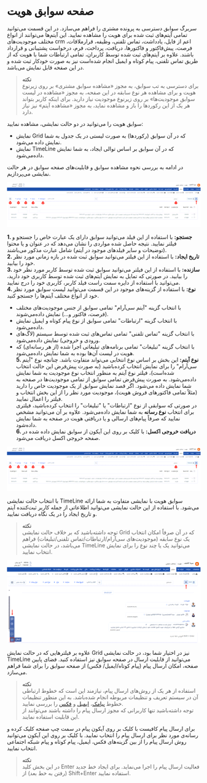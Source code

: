 # صفحه سوابق هویت  
سربرگ سوابق دسترسی به پرونده مشتری را فراهم می‌سازد. در این قسمت می‌توانید تمامی آیتم‌های ثبت شده برای هویت را مشاهده نمایید. این آیتم‌ها می‌توانند از انواع مختلف موجودیت‌های crm  اعم از فایل، یادداشت، تماس تلفنی، وظیفه، قرارملاقات، فرصت، پیش‌فاکتور و فاکتورها، دریافت، پرداخت، فرم، درخواست پشتیبانی و قرارداد باشند. علاوه بر آیتم‌های ثبت شده توسط کاربران، تمامی ارتباطات شما با هویت‌ که از طریق تماس تلفنی، پیام کوتاه و ایمیل انجام شده‌است نیز به صورت خودکار ثبت شده و در این صفحه قابل نمایش می‌باشد.<br>

> **نکته**<br>
> برای دسترسی به تب سوابق، به مجوز «مشاهده سوابق مشتری» بر روی زیرنوع هویت و برای مشاهده هر نوع سابقه در این صفحه، به مجوز «مشاهده در لیست سوابق موجودیت‌ها» بر روی زیرنوع موجودیت نیاز دارید. برای اینکه کاربر بتواند هر یک از این رکوردها را باز و مشاهده نماید،‌ به مجوز «مشاهده آیتم» نیز نیاز دارد.<br>

سوابق هویت را می‌توانید در دو حالت نمایشی، مشاهده نمایید:<br>
- نمایش Grid که در آن سوابق (رکوردها) به صورت لیستی در یک جدول به شما نمایش داده می‌شود.
- نمایش TimeLine که در آن سوابق بر اساس توالی ایجاد، به شما نمایش داده‌می‌شود.

در ادامه به بررسی نحوه مشاهده سوابق و قابلیت‌های صفحه سوابق در هر حالت نمایشی می‌پردازیم.<br>

![سوابق هویت](./Images/customer-records-2.8.7.png)

**1. جستجو:** با استفاده از این فیلد می‌توانید سوابق دارای یک عبارت خاص را جستجو و فیلتر نمایید. نتیجه حاصل شده مواردی را نشان می‌دهد که در عنوان و یا محتوا (توضیحات و سایر فیلدهای موجود در آیتم)  شامل عبارت مذکور می‌باشند.<br>
**2. تاریخ ایجاد:** با استفاده از این فیلتر می‌توانید سوابق ثبت شده در بازه زمانی مورد نظر خود را بیابید.<br>
**3. سازنده:** با استفاده از این فیلتر می‌توانید سوابق ثبت شده توسط کاربر مورد نظر خود را بیابید. در صورتی که تمایل به نمایش آیتم‌های ثبت شده توسط کاربری خود دارید، می‌توانید با استفاده از دایره سمت راست فیلد کاربر، کاربری خود را درج نمایید.<br>
**4. نوع:** با استفاده از گزینه‌های موجود در این قسمت می‌توانید لیست سوابق مورد نظر خود از انواع مختلف آیتم‌ها را جستجو کنید.<br>
- با انتخاب گزینه "آیتم سی‌آر‌ام" تمامی سوابق از جنس موجودیت‌های مختلف (فرصت، فاکتور و...) نمایش داده‌می‌شوند.<br>
-  با انتخاب گزینه "ارتباطات" تمامی سوابق از نوع پیام کوتاه و ایمیل نمایش داده‌می‌شود.<br>
- با انتخاب گزینه "تماس تلفنی" تمامی تماس‌های ثبت شده توسط سیستم (لاگ‌های ورودی و خروجی) نمایش داده‌می‌شود.<br>
- با انتخاب گزینه "تبلیغات" تمامی برنامه‌های تبلیغاتی اجرا شده (از هر رسانه‌ای) که هویت در لیست آن‌ها بوده به شما نمایش داده‌می‌شود.<br>
**5. نوع آیتم:** این بخش بر اساس نوع انتخابی می‌تواند متفاوت باشد. چنانچه نوع "آیتم سی‌آر‌ام" را برای نمایش انتخاب کرده‌باشید (به صورت پیش‌فرض این حالت انتخاب شده‌است)، فیلتر نوع آیتم به منظور انتخاب نوع موجودیت به شما نمایش داده‌می‌شود. به صورت پیش‌فرض تمامی سوابق از تمامی موجودیت‌ها در صفحه به شما نمایش داده می‌شود. اگر قصد نمایش سوابق از یک موجودیت خاص را دارید (مثلاً تمامی فاکتورهای فروش هویت)، موجودیت مورد نظر را از این بخش انتخاب و فیلتر را اعمال نمایید.<br>
در صورتی که سوابقی از نوع "ارتباطات" یا "تبلیغات" را انتخاب کرده‌باشید، فیلتری برای انتخاب **نوع رسانه** به شما نمایش داده‌می‌شود. علاوه بر آن می‌توانید مشخص نمایید که صرفاً پیام‌های ارسالی و یا دریافتی هویت در صفحه به شما نمایش داده‌شود.<br>
**6. دریافت خروجی اکسل:** با کلیک بر روی این آیکون از سوابق نمایش داده شده در صفحه خروجی اکسل دریافت می‌شود.<br>

![سوابق هویت](./Images/customer-records-2.8.7.png)

با انتخاب حالت نمایشی TimeLine سوابق هویت با نمایشی متفاوت به شما ارائه می‌شود. با استفاده از این حالت نمایشی می‌توانید اطلاعاتی از جمله کاربر ثبت‌کننده آیتم و تاریخ ایجاد را در یک نگاه دریافت نمایید.<br>

> **نکته**<br>
> توجه داشته‌باشید که بر خلاف حالت نمایشی Grid که در آن صرفاً امکان انتخاب یک نوع سابقه (موجودیت‌های سی‌آرام/ارتباطات/تماس تلفنی/تبلیغات) فراهم می‌باشد، در حالت نمایشی TimeLine می‌توانید یک یا چند نوع را برای نمایش انتخاب نمایید.<br>

![سوابق هویت](./Images/customer-records-timeline-2.8.7.png)

علاوه بر فیلترهایی که در حالت نمایش Grid نیز در اختیار شما بود، در حالت نمایشی TimeLine می‌توانید از قابلیت ارسال در صفحه سوابق نیز استفاده کنید. فضای پایین صفحه، امکان ارسال پیام (پیام کوتاه/ایمیل/ فکس) از صفحه سوابق را برای شما فراهم می‌سازد.<br>

>**نکته**<br>
>استفاده از هر یک از روش‌های ارسال پیام، نیازمند این است که خطوط ارتباطی آن در سیستم تعریف و تنظیمات مربوطه انجام شده‌باشد. به این منظور تنظیمات خطوط [پیامک](https://github.com/1stco/PayamGostarDocs/blob/master/Help/Settings/General-settings/payamak/safe-asli.md)، [ایمیل](https://github.com/1stco/PayamGostarDocs/blob/master/Help/Settings/General-settings/email-s/email.safe-asli.md) و [فکس](https://github.com/1stco/PayamGostarDocs/blob/master/Help/Settings/General-settings/fax-s/Fax-List.md) را بررسی نمایید.<br>
> توجه داشته‌باشید تنها کاربرانی که مجوز ارسال پیام را داشته باشند می‌توانند از این قابلیت استفاده نمایند.<br>

برای ارسال پیام کافیست با کلیک بر روی آیکون پیام در سمت چپ صفحه کلیک کرده و رسانه‌ی مورد نظر برای ارسال پیام را انتخاب نمایید. با کلیک بر روی این آیکون می‌توانید روش ارسال پیام را از بین گزینه‌های فکس، ایمیل، پیام کوتاه و پیام شبکه اجتماعی انتخاب نمایید.<br>

>**نکته**<br>
>در این بخش کلید Enter  فعالیت ارسال پیام را اجرا می‌نماید. برای ایجاد خط جدید (رفتن به خط بعد) از Shift+Enter استفاده نمایید.<br>